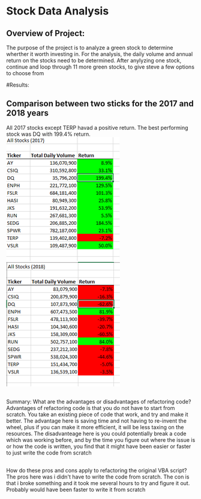 # Stock Data Analysis

## Overview of Project: 
The purpose of the project is to analyze a green stock to determine wherther it worth investing in. For the analysis, the daily volume and annual return on the stocks need to be determined. After anylyzing one stock, continue and loop through 11 more green stocks, to give steve a few options to choose from

#Results: 
## Comparison between two sticks for the 2017 and 2018 years 
All 2017 stocks except TERP havad a positive return. The best performing stock was DQ with 199.4% return.
![2017 Stocks](https://github.com/amburu4159/VBA-Challenge/blob/main/Resources/2017%20Stocks.PNG) ![2018 Stocks](https://github.com/amburu4159/VBA-Challenge/blob/main/Resources/2018%20Stocks.PNG)

##
Summary: 
What are the advantages or disadvantages of refactoring code?
Advantages of refactoring code is that you do not have to start from scratch. You take an existing piece of code that work, and try and make it better. The advantage here is saving time and not having to re-invent the wheel, plus if you can make it more efficient, it will be less taxing on the resources. 
The disadvanteage here is you could potentially break a code which was working before, and by the time you figure out where the issue is or how the code is written, you find that it might have been easier or faster to just write the code from scratch

##
How do these pros and cons apply to refactoring the original VBA script?
The pros here was i didn't have to write the code from scratch. The con is that i broke something and it took me several hours to try and figure it out. Probably would have been faster to write it from scratch
